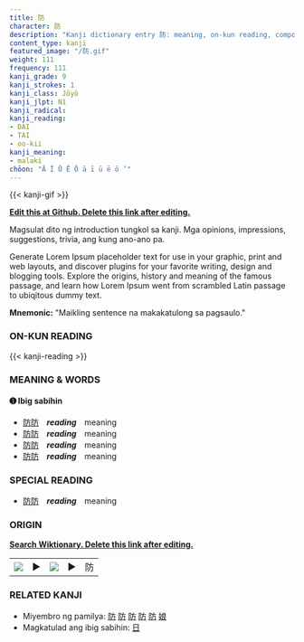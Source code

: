 ```yaml
---
title: 防
character: 防
description: "Kanji dictionary entry 防: meaning, on-kun reading, compounds, origin, related kanji"
content_type: kanji
featured_image: "/防.gif"
weight: 111
frequency: 111
kanji_grade: 9
kanji_strokes: 1
kanji_class: Jōyō
kanji_jlpt: N1
kanji_radical: 
kanji_reading: 
- DAI
- TAI
- oo-kii
kanji_meaning:
- malaki
chōon: "Ā Ī Ū Ē Ō ā ī ū ē ō ’"
---
```

[//]: # (Don't edit the line below. Kanji animated GIF code is automatically generated.)
{{< kanji-gif >}}

[//]: # (Edit below this line.)

**[Edit this at Github. Delete this link after editing.](https://github.com/tim0g/tim/tree/main/content/kanji/防/index.md)**

Magsulat dito ng introduction tungkol sa kanji. Mga opinions, impressions, suggestions, trivia, ang kung ano-ano pa.

Generate Lorem Ipsum placeholder text for use in your graphic, print and web layouts, and discover plugins for your favorite writing, design and blogging tools. Explore the origins, history and meaning of the famous passage, and learn how Lorem Ipsum went from scrambled Latin passage to ubiqitous dummy text.
 
**Mnemonic:** "Maikling sentence na makakatulong sa pagsaulo."

### ON-KUN READING

[//]: # (Don't edit the line below. ON-KUN READING code is automatically generated.)
{{< kanji-reading >}}

### MEANING & WORDS

#### ➊ **Ibig sabihin**
  - [防](../防)[防](../防)　***reading***　meaning
  - [防](../防)[防](../防)　***reading***　meaning
  - [防](../防)[防](../防)　***reading***　meaning
  - [防](../防)[防](../防)　***reading***　meaning

### SPECIAL READING
  - [防](../防)[防](../防)　***reading***　meaning

### ORIGIN

**[Search Wiktionary. Delete this link after editing.](https://wiktionary.org/wiki/防)**
<table class="kanji-table"><tr><td>
<img src="60px-防-bronze.svg.png">
</td><td>▶</td><td>
<img src="60px-防-oracle.svg.png">
</td><td>▶</td>
<td class="kanji-origin">防</td>
</tr></table>

### RELATED KANJI
- Miyembro ng pamilya: [防](../防) [防](../防) [防](../防) [防](../防) [防](../防) [娘](../娘)
- Magkatulad ang ibig sabihin: [日](../日)
